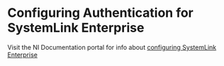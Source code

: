 # Configuring Authentication for SystemLink Enterprise

Visit the NI Documentation portal for info about
[configuring SystemLink Enterprise](https://www.ni.com/docs/en-US/bundle/systemlink-enterprise/page/config-systemlink-enterprise.html)
